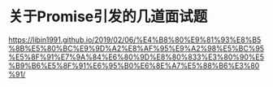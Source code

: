 # 关于Promise引发的几道面试题

https://libin1991.github.io/2019/02/06/%E4%B8%80%E9%81%93%E8%B5%8B%E5%80%BC%E9%9D%A2%E8%AF%95%E9%A2%98%E5%BC%95%E5%8F%91%E7%9A%84%E6%80%9D%E8%80%833%E3%80%90%E5%B9%B6%E5%8F%91%E6%95%B0%E6%8E%A7%E5%88%B6%E3%80%91/